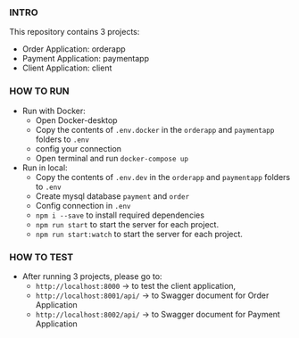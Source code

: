 ### INTRO
This repository contains 3 projects:
- Order Application: orderapp
- Payment Application: paymentapp
- Client Application: client

### HOW TO RUN
- Run with Docker:
    + Open Docker-desktop
    + Copy the contents of `.env.docker` in the `orderapp` and `paymentapp` folders to `.env`
    + config your connection
    + Open terminal and run `docker-compose up`
- Run in local:
    + Copy the contents of `.env.dev` in the `orderapp` and `paymentapp` folders to `.env`
    + Create mysql database `payment` and `order`
    + Config connection in `.env`
    + `npm i --save` to install required dependencies
    + `npm run start` to start the server for each project.
    +  `npm run start:watch` to start the server for each project.
    
### HOW TO TEST
- After running 3 projects, please go to:
  + `http://localhost:8000` -> to test the client application,
  + `http://localhost:8001/api/` -> to Swagger document for Order Application
  + `http://localhost:8002/api/` -> to Swagger document for Payment Application
